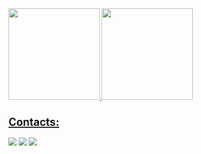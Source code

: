  <div>
<a href="https://github.com/pedrohenriquelacerda">
<img loading="lazy" height="180em" src="https://github-readme-stats.vercel.app/api/top-langs/?username=pedrohenriquelacerda&layout=compact&langs_count=7&theme=dracula"/>
<img loading="lazy" height="180em" src="https://github-readme-stats.vercel.app/api?username=pedrohenriquelacerda&show_icons=true&theme=dracula&include_all_commits=true&count_private=true"/>
</div>

## Contacts:

<div> 
</a>
<a href = "mailto:contato.pedrohenrique01052006@gmail.com"> <img src="https://img.shields.io/badge/-Gmail-%23333?style=for-the-badge&logo=gmail&logoColor=white" target="_blank"></a>
<a href="https://www.linkedin.com/in/pedro-henrique-rosa-lacerda-da-silva-569066252/" target="_blank"><img src="https://img.shields.io/badge/-LinkedIn-%230077B5?style=for-the-badge&logo=linkedin&logoColor=white"  target="_blank"></a> 
<a href="https://www.instagram.com/pedrohenriquelrs/"> <img src="https://img.shields.io/badge/Instagram-E4405F?style=for-the-badge&logo=instagram&logoColor=white"></a>

</div>&nbsp;&nbsp;
 


  
